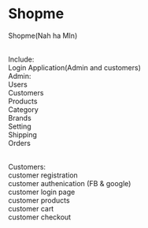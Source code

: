# Shopme
Shopme(Nah ha MIn)<br><br>

Include:<br>
Login Application(Admin and customers)<br>
Admin: <br>
  Users<br>
  Customers<br>
  Products<br>
  Category<br>
  Brands<br>
  Setting<br>
  Shipping<br>
  Orders<br><br>

Customers:<br>
  customer registration<br>
  customer authenication (FB & google)<br>
  customer login page<br>
  customer products<br>
  customer cart<br>
  customer checkout<br>
  
  
